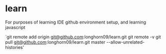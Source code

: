# learn
For purposes of learning IDE github environment setup, and learning javascript

`git remote add origin git@github.com:longhorn09/learn.git
git remote -v
git pull git@github.com:longhorn09/learn.git master --allow-unrelated-histories'
